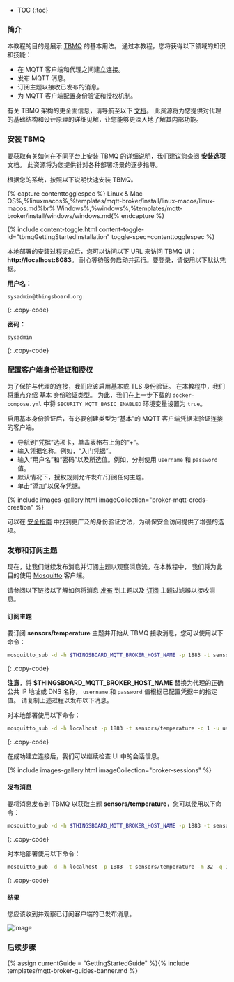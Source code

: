 * TOC
{:toc}

### 简介

本教程的目的是展示 [TBMQ](/docs/mqtt-broker/getting-started-guides/what-is-thingsboard-mqtt-broker/) 的基本用法。
通过本教程，您将获得以下领域的知识和技能：

* 在 MQTT 客户端和代理之间建立连接。
* 发布 MQTT 消息。
* 订阅主题以接收已发布的消息。
* 为 MQTT 客户端配置身份验证和授权机制。

有关 TBMQ 架构的更全面信息，请导航至以下 [文档](/docs/mqtt-broker/architecture/)。
此资源将为您提供对代理的基础结构和设计原理的详细见解，让您能够更深入地了解其内部功能。

### 安装 TBMQ

要获取有关如何在不同平台上安装 TBMQ 的详细说明，我们建议您查阅
[**安装选项**](/docs/mqtt-broker/install/installation-options) 文档。
此资源将为您提供针对各种部署场景的逐步指导。

根据您的系统，按照以下说明快速安装 TBMQ。

{% capture contenttogglespec %}
Linux & Mac OS%,%linuxmacos%,%templates/mqtt-broker/install/linux-macos/linux-macos.md%br%
Windows%,%windows%,%templates/mqtt-broker/install/windows/windows.md{% endcapture %}

{% include content-toggle.html content-toggle-id="tbmqGettingStartedInstallation" toggle-spec=contenttogglespec %}

本地部署的安装过程完成后，您可以访问以下 URL 来访问 TBMQ UI：**http://localhost:8083**。
耐心等待服务启动并运行。要登录，请使用以下默认凭据。

**用户名：**
```text
sysadmin@thingsboard.org
```
{: .copy-code}

**密码：**
```text
sysadmin
```
{: .copy-code}

### 配置客户端身份验证和授权

为了保护与代理的连接，我们应该启用基本或 TLS 身份验证。
在本教程中，我们将重点介绍 [基本](/docs/mqtt-broker/security/#basic-authentication) 身份验证类型。
为此，我们在上一步下载的 `docker-compose.yml` 中将 `SECURITY_MQTT_BASIC_ENABLED` 环境变量设置为 `true`。

启用基本身份验证后，有必要创建类型为“基本”的 MQTT 客户端凭据来验证连接的客户端。

* 导航到“凭据”选项卡，单击表格右上角的“+”。
* 输入凭据名称。例如，“入门凭据”。
* 输入“用户名”和“密码”以及所选值。例如，分别使用 `username` 和 `password` 值。
* 默认情况下，授权规则允许发布/订阅任何主题。
* 单击“添加”以保存凭据。

{% include images-gallery.html imageCollection="broker-mqtt-creds-creation" %}

可以在 [安全指南](/docs/mqtt-broker/security/) 中找到更广泛的身份验证方法，为确保安全访问提供了增强的选项。

### 发布和订阅主题

现在，让我们继续发布消息并订阅主题以观察消息流。在本教程中，
我们将为此目的使用 [Mosquitto](https://mosquitto.org/) 客户端。

请参阅以下链接以了解如何将消息 [发布](https://mosquitto.org/man/mosquitto_pub-1.html) 到主题以及
[订阅](https://mosquitto.org/man/mosquitto_sub-1.html) 主题过滤器以接收消息。

#### 订阅主题

要订阅 **sensors/temperature** 主题并开始从 TBMQ 接收消息，您可以使用以下命令：

```bash
mosquitto_sub -d -h $THINGSBOARD_MQTT_BROKER_HOST_NAME -p 1883 -t sensors/temperature -q 1 -u username -P password -i tbmq_dev
```
{: .copy-code}

**注意**，将 **$THINGSBOARD_MQTT_BROKER_HOST_NAME** 替换为代理的正确公共 IP 地址或 DNS 名称，
`username` 和 `password` 值根据已配置凭据中的指定值。
请复制上述过程以发布以下消息。

对本地部署使用以下命令：
```bash
mosquitto_sub -d -h localhost -p 1883 -t sensors/temperature -q 1 -u username -P password -i tbmq_dev
```
{: .copy-code}

在成功建立连接后，我们可以继续检查 UI 中的会话信息。

{% include images-gallery.html imageCollection="broker-sessions" %}

#### 发布消息

要将消息发布到 TBMQ 以获取主题 **sensors/temperature**，您可以使用以下命令：

```bash
mosquitto_pub -d -h $THINGSBOARD_MQTT_BROKER_HOST_NAME -p 1883 -t sensors/temperature -m 32 -q 1 -u username -P password
```
{: .copy-code}

对本地部署使用以下命令：
```bash
mosquitto_pub -d -h localhost -p 1883 -t sensors/temperature -m 32 -q 1 -u username -P password
```
{: .copy-code}

#### 结果

您应该收到并观察已订阅客户端的已发布消息。

![image](/images/mqtt-broker/getting-started/broker-pub-sub.png)

### 后续步骤

{% assign currentGuide = "GettingStartedGuide" %}{% include templates/mqtt-broker-guides-banner.md %}